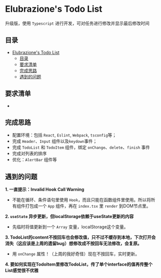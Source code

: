 # Elubrazione's Todo List
升级版，使用 `Typescript` 进行开发，可对任务进行修改并显示最后修改时间
## 目录
- [Elubrazione's Todo List](#elubraziones-todo-list)
  - [目录](#目录)
  - [要求清单](#要求清单)
  - [完成思路](#完成思路)
  - [遇到的问题](#遇到的问题)

## 要求清单
-

## 完成思路
- 配置环境：包括 `React`, `Eslint`, `Webpack`, `tsconfig`等；
- 完成 `Header`、`Input` 组件以及`keydown`事件；
- 完成 `TodoList` 和 `TodoItem` 组件，绑定 `onChange`、`delete`、`finish` 事件
- 完成对列表的排序
- 优化：`AlertBar` 组件等

## 遇到的问题
**1. 一直提示：Invalid Hook Call Warning**
  - 不能在循环、条件语句里使用 `Hook`，而且只能在函数组件里使用。所以将所有组件打包成一个 `App` 组件，再在 `index.tsx` 里 `render` 到DOM节点里。

**2. `useState` 异步更新，但localStorage依赖于useState更新的内容**
  - 先临时将值更新到一个 `Array` 变量，localStorage这个变量。

**3. TodoList的content不按回车也会修改值，只不过不缓存到本地，下次打开会消失（这应该是上周的遗留bug）想修改成不按回车无法修改，会复原。**
  - 用 `onChange` 属性！（上周的我好奇怪）现在不按回车，实时更新。

**4. 要如何实现在TodoItem里修改TodoList，传了单个interface的值再传整个List感觉很不优雅**